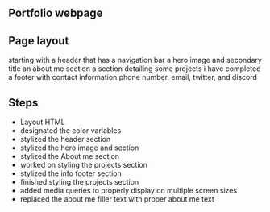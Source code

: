 ## Portfolio webpage

## Page layout
starting with a header that has a navigation bar
a hero image and secondary title
an about me section
a section detailing some projects i have completed 
a footer with contact information phone number, email, twitter, and discord

## Steps
* Layout HTML
* designated the color variables
* stylized the header section
* stylized the hero image and section
* stylized the About me section
* worked on styling the projects section
* stylized the info footer section
* finished styling the projects section
* added media queries to properly display on multiple screen sizes
* replaced the about me filler text with proper about me text
